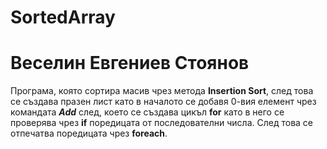 # SortedArray

# Веселин Евгениев Стоянов

Програма, която сортира масив чрез метода **Insertion Sort**, след това се създава празен лист като в началото се добавя
0-вия елемент чрез командата ***Add*** след, което се създава цикъл **for** като в него се проверява чрез **if** поредицата
от последователни числа. След това се отпечатва поредицата чрез **foreach**.

